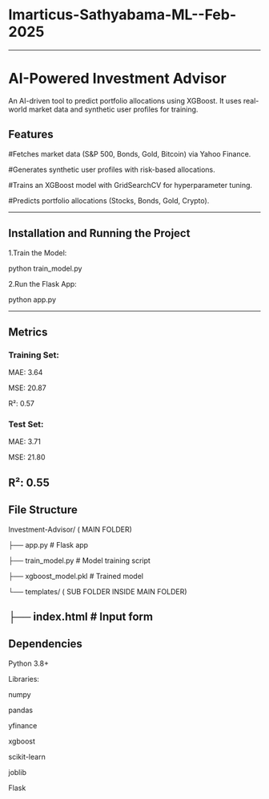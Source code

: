 # Imarticus-Sathyabama-ML--Feb-2025
---
# AI-Powered Investment Advisor
 An AI-driven tool to predict portfolio allocations using XGBoost. It uses real-world market data and synthetic user profiles for training.

## Features
#Fetches market data (S&P 500, Bonds, Gold, Bitcoin) via Yahoo Finance.

#Generates synthetic user profiles with risk-based allocations.

#Trains an XGBoost model with GridSearchCV for hyperparameter tuning.

#Predicts portfolio allocations (Stocks, Bonds, Gold, Crypto).

---
## Installation and Running the Project

1.Train the Model:

python train_model.py

2.Run the Flask App:

python app.py

---
## Metrics

### Training Set:

MAE: 3.64

MSE: 20.87

R²: 0.57

### Test Set:

MAE: 3.71

MSE: 21.80

R²: 0.55
---
## File Structure
Investment-Advisor/ ( MAIN FOLDER)

├── app.py                  # Flask app

├── train_model.py          # Model training script

├── xgboost_model.pkl       # Trained model

└── templates/              ( SUB FOLDER INSIDE MAIN FOLDER)

   ├── index.html          # Input form
---
## Dependencies
Python 3.8+

Libraries:

numpy

pandas

yfinance

xgboost

scikit-learn

joblib

Flask



